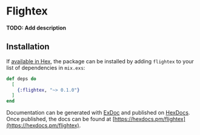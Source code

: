 # Flightex

**TODO: Add description**

## Installation

If [available in Hex](https://hex.pm/docs/publish), the package can be installed
by adding `flightex` to your list of dependencies in `mix.exs`:

```elixir
def deps do
  [
    {:flightex, "~> 0.1.0"}
  ]
end
```

Documentation can be generated with [ExDoc](https://github.com/elixir-lang/ex_doc)
and published on [HexDocs](https://hexdocs.pm). Once published, the docs can
be found at [https://hexdocs.pm/flightex](https://hexdocs.pm/flightex).
